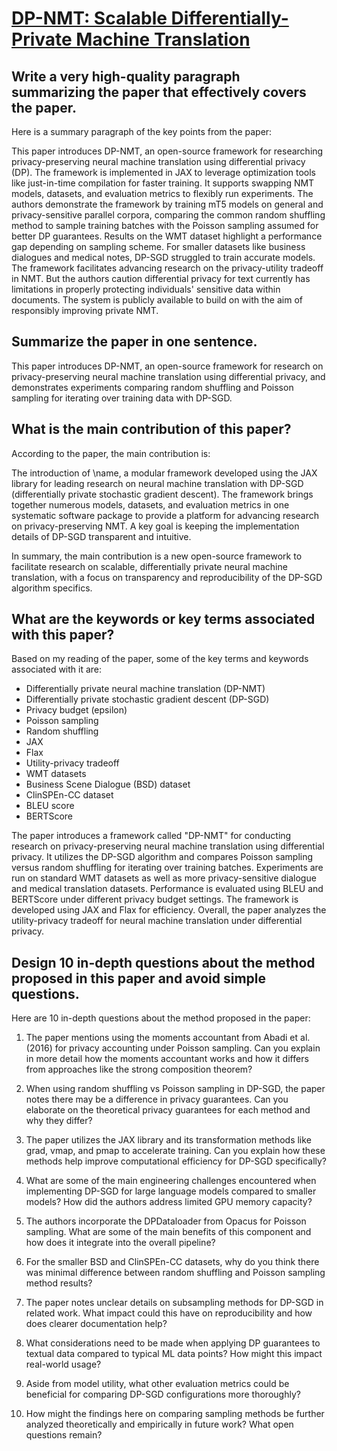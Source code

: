 # [DP-NMT: Scalable Differentially-Private Machine Translation](https://arxiv.org/abs/2311.14465)

## Write a very high-quality paragraph summarizing the paper that effectively covers the paper.

 Here is a summary paragraph of the key points from the paper:

This paper introduces DP-NMT, an open-source framework for researching privacy-preserving neural machine translation using differential privacy (DP). The framework is implemented in JAX to leverage optimization tools like just-in-time compilation for faster training. It supports swapping NMT models, datasets, and evaluation metrics to flexibly run experiments. The authors demonstrate the framework by training mT5 models on general and privacy-sensitive parallel corpora, comparing the common random shuffling method to sample training batches with the Poisson sampling assumed for better DP guarantees. Results on the WMT dataset highlight a performance gap depending on sampling scheme. For smaller datasets like business dialogues and medical notes, DP-SGD struggled to train accurate models. The framework facilitates advancing research on the privacy-utility tradeoff in NMT. But the authors caution differential privacy for text currently has limitations in properly protecting individuals' sensitive data within documents. The system is publicly available to build on with the aim of responsibly improving private NMT.


## Summarize the paper in one sentence.

 This paper introduces DP-NMT, an open-source framework for research on privacy-preserving neural machine translation using differential privacy, and demonstrates experiments comparing random shuffling and Poisson sampling for iterating over training data with DP-SGD.


## What is the main contribution of this paper?

 According to the paper, the main contribution is:

The introduction of \name, a modular framework developed using the JAX library for leading research on neural machine translation with DP-SGD (differentially private stochastic gradient descent). The framework brings together numerous models, datasets, and evaluation metrics in one systematic software package to provide a platform for advancing research on privacy-preserving NMT. A key goal is keeping the implementation details of DP-SGD transparent and intuitive.

In summary, the main contribution is a new open-source framework to facilitate research on scalable, differentially private neural machine translation, with a focus on transparency and reproducibility of the DP-SGD algorithm specifics.


## What are the keywords or key terms associated with this paper?

 Based on my reading of the paper, some of the key terms and keywords associated with it are:

- Differentially private neural machine translation (DP-NMT)
- Differentially private stochastic gradient descent (DP-SGD)
- Privacy budget (epsilon) 
- Poisson sampling
- Random shuffling
- JAX
- Flax
- Utility-privacy tradeoff
- WMT datasets
- Business Scene Dialogue (BSD) dataset 
- ClinSPEn-CC dataset
- BLEU score
- BERTScore

The paper introduces a framework called "DP-NMT" for conducting research on privacy-preserving neural machine translation using differential privacy. It utilizes the DP-SGD algorithm and compares Poisson sampling versus random shuffling for iterating over training batches. Experiments are run on standard WMT datasets as well as more privacy-sensitive dialogue and medical translation datasets. Performance is evaluated using BLEU and BERTScore under different privacy budget settings. The framework is developed using JAX and Flax for efficiency. Overall, the paper analyzes the utility-privacy tradeoff for neural machine translation under differential privacy.


## Design 10 in-depth questions about the method proposed in this paper and avoid simple questions.

 Here are 10 in-depth questions about the method proposed in the paper:

1) The paper mentions using the moments accountant from Abadi et al. (2016) for privacy accounting under Poisson sampling. Can you explain in more detail how the moments accountant works and how it differs from approaches like the strong composition theorem? 

2) When using random shuffling vs Poisson sampling in DP-SGD, the paper notes there may be a difference in privacy guarantees. Can you elaborate on the theoretical privacy guarantees for each method and why they differ?

3) The paper utilizes the JAX library and its transformation methods like grad, vmap, and pmap to accelerate training. Can you explain how these methods help improve computational efficiency for DP-SGD specifically?

4) What are some of the main engineering challenges encountered when implementing DP-SGD for large language models compared to smaller models? How did the authors address limited GPU memory capacity?

5) The authors incorporate the DPDataloader from Opacus for Poisson sampling. What are some of the main benefits of this component and how does it integrate into the overall pipeline?

6) For the smaller BSD and ClinSPEn-CC datasets, why do you think there was minimal difference between random shuffling and Poisson sampling method results?

7) The paper notes unclear details on subsampling methods for DP-SGD in related work. What impact could this have on reproducibility and how does clearer documentation help?  

8) What considerations need to be made when applying DP guarantees to textual data compared to typical ML data points? How might this impact real-world usage?

9) Aside from model utility, what other evaluation metrics could be beneficial for comparing DP-SGD configurations more thoroughly? 

10) How might the findings here on comparing sampling methods be further analyzed theoretically and empirically in future work? What open questions remain?
